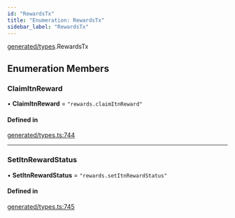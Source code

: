 ```yaml
---
id: "RewardsTx"
title: "Enumeration: RewardsTx"
sidebar_label: "RewardsTx"
---
```


[generated/types](../../../../modules/Generated/Types/Types.md).RewardsTx

## Enumeration Members

### ClaimItnReward

• **ClaimItnReward** = ``"rewards.claimItnReward"``

#### Defined in

[generated/types.ts:744](https://github.com/PolymeshAssociation/polymesh-sdk/blob/fe2e6dd1d/src/generated/types.ts#L744)

___

### SetItnRewardStatus

• **SetItnRewardStatus** = ``"rewards.setItnRewardStatus"``

#### Defined in

[generated/types.ts:745](https://github.com/PolymeshAssociation/polymesh-sdk/blob/fe2e6dd1d/src/generated/types.ts#L745)

